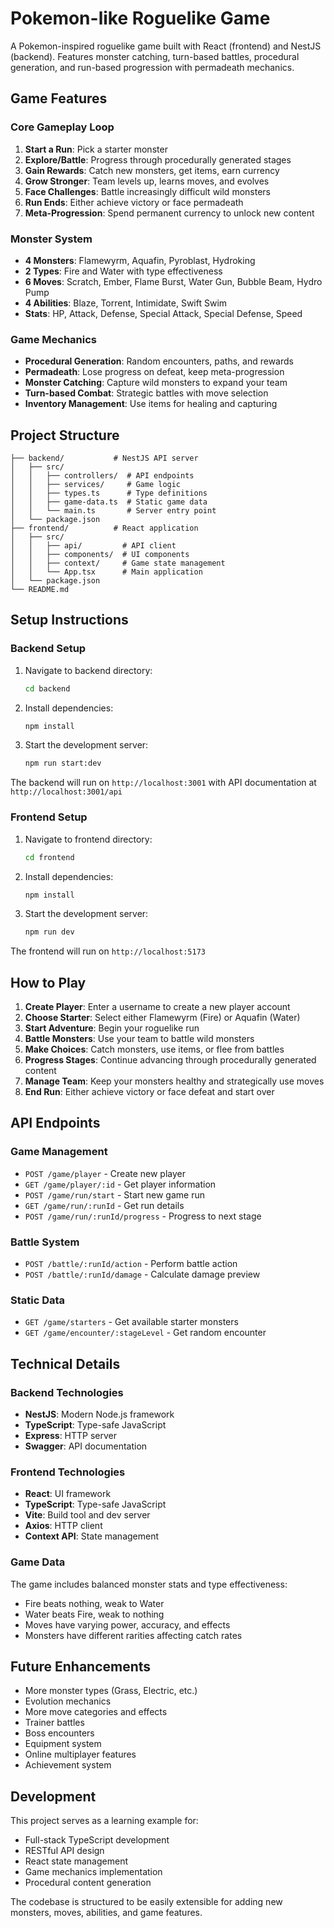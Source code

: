 # Pokemon-like Roguelike Game

A Pokemon-inspired roguelike game built with React (frontend) and NestJS (backend). Features monster catching, turn-based battles, procedural generation, and run-based progression with permadeath mechanics.

## Game Features

### Core Gameplay Loop
1. **Start a Run**: Pick a starter monster
2. **Explore/Battle**: Progress through procedurally generated stages
3. **Gain Rewards**: Catch new monsters, get items, earn currency
4. **Grow Stronger**: Team levels up, learns moves, and evolves
5. **Face Challenges**: Battle increasingly difficult wild monsters
6. **Run Ends**: Either achieve victory or face permadeath
7. **Meta-Progression**: Spend permanent currency to unlock new content

### Monster System
- **4 Monsters**: Flamewyrm, Aquafin, Pyroblast, Hydroking
- **2 Types**: Fire and Water with type effectiveness
- **6 Moves**: Scratch, Ember, Flame Burst, Water Gun, Bubble Beam, Hydro Pump
- **4 Abilities**: Blaze, Torrent, Intimidate, Swift Swim
- **Stats**: HP, Attack, Defense, Special Attack, Special Defense, Speed

### Game Mechanics
- **Procedural Generation**: Random encounters, paths, and rewards
- **Permadeath**: Lose progress on defeat, keep meta-progression
- **Monster Catching**: Capture wild monsters to expand your team
- **Turn-based Combat**: Strategic battles with move selection
- **Inventory Management**: Use items for healing and capturing

## Project Structure

```
├── backend/           # NestJS API server
│   ├── src/
│   │   ├── controllers/  # API endpoints
│   │   ├── services/     # Game logic
│   │   ├── types.ts      # Type definitions
│   │   ├── game-data.ts  # Static game data
│   │   └── main.ts       # Server entry point
│   └── package.json
├── frontend/          # React application  
│   ├── src/
│   │   ├── api/         # API client
│   │   ├── components/  # UI components
│   │   ├── context/     # Game state management
│   │   └── App.tsx      # Main application
│   └── package.json
└── README.md
```

## Setup Instructions

### Backend Setup
1. Navigate to backend directory:
   ```bash
   cd backend
   ```

2. Install dependencies:
   ```bash
   npm install
   ```

3. Start the development server:
   ```bash
   npm run start:dev
   ```

The backend will run on `http://localhost:3001` with API documentation at `http://localhost:3001/api`

### Frontend Setup
1. Navigate to frontend directory:
   ```bash
   cd frontend
   ```

2. Install dependencies:
   ```bash
   npm install
   ```

3. Start the development server:
   ```bash
   npm run dev
   ```

The frontend will run on `http://localhost:5173`

## How to Play

1. **Create Player**: Enter a username to create a new player account
2. **Choose Starter**: Select either Flamewyrm (Fire) or Aquafin (Water)
3. **Start Adventure**: Begin your roguelike run
4. **Battle Monsters**: Use your team to battle wild monsters
5. **Make Choices**: Catch monsters, use items, or flee from battles
6. **Progress Stages**: Continue advancing through procedurally generated content
7. **Manage Team**: Keep your monsters healthy and strategically use moves
8. **End Run**: Either achieve victory or face defeat and start over

## API Endpoints

### Game Management
- `POST /game/player` - Create new player
- `GET /game/player/:id` - Get player information
- `POST /game/run/start` - Start new game run
- `GET /game/run/:runId` - Get run details
- `POST /game/run/:runId/progress` - Progress to next stage

### Battle System
- `POST /battle/:runId/action` - Perform battle action
- `POST /battle/:runId/damage` - Calculate damage preview

### Static Data
- `GET /game/starters` - Get available starter monsters
- `GET /game/encounter/:stageLevel` - Get random encounter

## Technical Details

### Backend Technologies
- **NestJS**: Modern Node.js framework
- **TypeScript**: Type-safe JavaScript
- **Express**: HTTP server
- **Swagger**: API documentation

### Frontend Technologies
- **React**: UI framework
- **TypeScript**: Type-safe JavaScript
- **Vite**: Build tool and dev server
- **Axios**: HTTP client
- **Context API**: State management

### Game Data
The game includes balanced monster stats and type effectiveness:
- Fire beats nothing, weak to Water
- Water beats Fire, weak to nothing
- Moves have varying power, accuracy, and effects
- Monsters have different rarities affecting catch rates

## Future Enhancements

- More monster types (Grass, Electric, etc.)
- Evolution mechanics
- More move categories and effects
- Trainer battles
- Boss encounters
- Equipment system
- Online multiplayer features
- Achievement system

## Development

This project serves as a learning example for:
- Full-stack TypeScript development
- RESTful API design
- React state management
- Game mechanics implementation
- Procedural content generation

The codebase is structured to be easily extensible for adding new monsters, moves, abilities, and game features.
